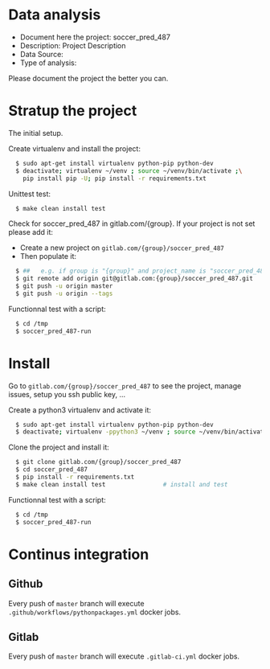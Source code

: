 # Data analysis
- Document here the project: soccer_pred_487
- Description: Project Description
- Data Source:
- Type of analysis:

Please document the project the better you can.

# Stratup the project

The initial setup.

Create virtualenv and install the project:
```bash
  $ sudo apt-get install virtualenv python-pip python-dev
  $ deactivate; virtualenv ~/venv ; source ~/venv/bin/activate ;\
    pip install pip -U; pip install -r requirements.txt
```

Unittest test:
```bash
  $ make clean install test
```

Check for soccer_pred_487 in gitlab.com/{group}.
If your project is not set please add it:

- Create a new project on `gitlab.com/{group}/soccer_pred_487`
- Then populate it:

```bash
  $ ##   e.g. if group is "{group}" and project_name is "soccer_pred_487"
  $ git remote add origin git@gitlab.com:{group}/soccer_pred_487.git
  $ git push -u origin master
  $ git push -u origin --tags
```

Functionnal test with a script:
```bash
  $ cd /tmp
  $ soccer_pred_487-run
```
# Install
Go to `gitlab.com/{group}/soccer_pred_487` to see the project, manage issues,
setup you ssh public key, ...

Create a python3 virtualenv and activate it:
```bash
  $ sudo apt-get install virtualenv python-pip python-dev
  $ deactivate; virtualenv -ppython3 ~/venv ; source ~/venv/bin/activate
```

Clone the project and install it:
```bash
  $ git clone gitlab.com/{group}/soccer_pred_487
  $ cd soccer_pred_487
  $ pip install -r requirements.txt
  $ make clean install test                # install and test
```
Functionnal test with a script:
```bash
  $ cd /tmp
  $ soccer_pred_487-run
``` 

# Continus integration
## Github 
Every push of `master` branch will execute `.github/workflows/pythonpackages.yml` docker jobs.
## Gitlab
Every push of `master` branch will execute `.gitlab-ci.yml` docker jobs.
